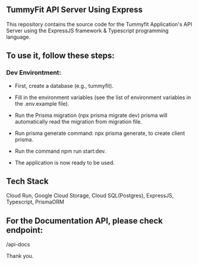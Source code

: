 ## TummyFit API Server Using Express

This repository contains the source code for the Tummyfit Application's API Server using the ExpressJS framework & Typescript programming language.

## To use it, follow these steps:

### Dev Environtment:

- First, create a database (e.g., tummyfit).

- Fill in the environment variables (see the list of environment variables in the .env.example file).

- Run the Prisma migration (npx prisma migrate dev) prisma will automatically read the migration from migration file.

- Run prisma generate command: npx prisma generate, to create client prisma.

- Run the command npm run start:dev.

- The application is now ready to be used.


## Tech Stack 
Cloud Run, Google Cloud Storage, Cloud SQL(Postgres), ExpressJS, Typescript, PrismaORM

## For the Documentation API, please check endpoint: 
/api-docs

Thank you.
